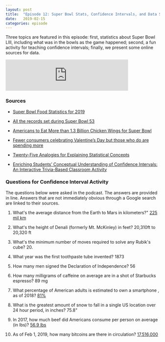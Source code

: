 ```yaml
---
layout: post
title:  "Episode 12: Super Bowl Stats, Confidence Intervals, and Data Sources"
date:   2019-02-15
categories: episode
---
```


Three topics are featured in this episode: first, statistics about Super Bowl LIII, including what was in the bowls as the game happened; second, a fun activity for teaching confidence intervals; finally, we present some online sources for data.

<iframe src="https://anchor.fm/databytes/embed/episodes/Episode-12-Super-Bowl-Stats--Confidence-Intervals--and-Data-Sources-e35h2v" height="102px" width="400px" frameborder="0" scrolling="no"></iframe>

### Sources

* [Super Bowl Food Statistics for 2019](https://www.drovers.com/article/super-bowl-food-statistics-2019)

* [All the records set during Super Bowl 53](https://www.wusa9.com/article/sports/nfl/superbowl/all-the-records-set-during-super-bowl-53/507-c1b28a03-cb4a-4146-9240-5eecc78573ae)

* [Americans to Eat More than 1.3 Billion Chicken Wings for Super Bowl](https://www.nationalchickencouncil.org/americans-to-eat-more-than-1-3-billion-chicken-wings-for-super-bowl/)

* [Fewer consumers celebrating Valentine’s Day but those who do are spending more](https://nrf.com/media-center/press-releases/fewer-consumers-celebrating-valentines-day-those-who-do-are-spending)

* [Twenty-Five Analogies for Explaining Statistical Concepts](https://amstat.tandfonline.com/doi/abs/10.1080/00031305.2012.752408)

* [Enriching Students’ Conceptual Understanding of Confidence Intervals: An Interactive Trivia-Based Classroom Activity](https://amstat.tandfonline.com/doi/abs/10.1080/00031305.2017.1305294#.XF8aqc9KjOQ)


### Questions for Confidence Interval Activity

The questions below were asked in the podcast. The answers are provided in line. Answers that are not immediately obvious through a Google search are linked to their sources.

1. What's the average distance from the Earth to Mars in kilometers?" [225 mil km](https://www.space.com/14729-spacekids-distance-earth-mars.html)

2. What's the height of Denali (formerly Mt. McKinley) in feet? 20,310ft to 20,320 ft

3. What's the minimum number of moves required to solve any Rubik's cube? 20.

4. What year was the first toothpaste tube invented? 1873

5. How many men signed the Declaration of Independence? 56

6. How many milligrams of caffeine on average are in a shot of Starbucks espresso? 89 mg

7. What percentage of American adults is estimated to own a smartphone , as of 2018? [81%](http://www.pewglobal.org/2019/02/05/smartphone-ownership-is-growing-rapidly-around-the-world-but-not-always-equally/)

8. What is the greatest amount of snow to fall in a single US location over 24 hour period, in inches? 75.8"

9. In 2017, how much beef did Americans consume per person on average (in lbs)? [56.9 lbs](https://www.nationalchickencouncil.org/about-the-industry/statistics/per-capita-consumption-of-poultry-and-livestock-1965-to-estimated-2012-in-pounds/)

10. As of Feb 1, 2019, how many bitcoins are there in circulation? [17,516,000](https://www.blockchain.com/en/charts/total-bitcoins)